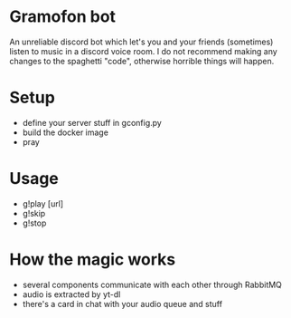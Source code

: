 
# Gramofon bot

An unreliable discord bot which let's you and your friends (sometimes) listen to music in a discord voice room. I do not recommend making any changes to the spaghetti "code", otherwise horrible things will happen.

# Setup

- define your server stuff in gconfig.py
- build the docker image
- pray

# Usage

- g!play [url]
- g!skip
- g!stop

# How the magic works

- several components communicate with each other through RabbitMQ
- audio is extracted by yt-dl
- there's a card in chat with your audio queue and stuff

